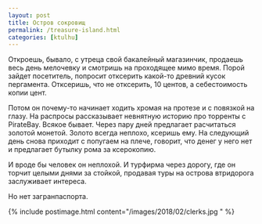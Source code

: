 ```yaml
---
layout: post
title: Остров сокровищ
permalink: /treasure-island.html
categories: [ktulhu]
---
```


Откроешь, бывало, с утреца свой бакалейный магазинчик, продаешь весь день мелочевку и смотришь на проходящее мимо время. Порой зайдет посетитель, попросит отксерить какой-то древний кусок пергамента. Отксеришь, что не отксерить, 10 центов, а себестоимость копии цент.

Потом он почему-то начинает ходить хромая на протезе и с повязкой на глазу. На распросы рассказывает невнятную историю про торренты с PirateBay. Всякое бывает. Через пару дней предлагает расчитаться золотой монетой. Золото всегда неплохо, ксеришь ему. На следующий день снова приходит с попугаем на плече, говорит, что денег у него нет и предлагает бутылку рома за ксерокопию.

И вроде бы человек он неплохой. И турфирма через дорогу, где он торчит целыми днями за стойкой, продавая туры на острова втридорога заслуживает интереса.

Но нет загранпаспорта.

{% include postimage.html content="/images/2018/02/clerks.jpg " %}
